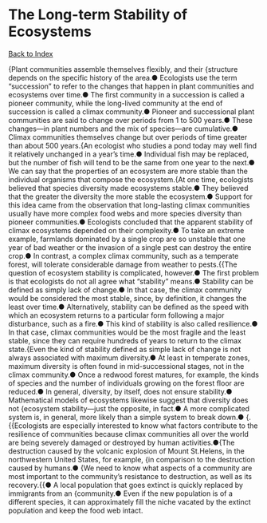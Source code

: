 # The Long-term Stability of Ecosystems
[Back to Index](https://github.com/windows10010/tpoExtractor/blob/master/README.md)

{Plant communities assemble themselves flexibly, and their {structure depends on the specific history of the area.● Ecologists use the term “succession” to refer to the changes that happen in plant communities and ecosystems over time.● The first community in a succession is called a pioneer community, while the long-lived community at the end of succession is called a climax community.● Pioneer and successional plant communities are said to change over periods from 1 to 500 years.● These changes—in plant numbers and the mix of species—are cumulative.● Climax communities themselves change but over periods of time greater than about 500 years.{An ecologist who studies a pond today may well find it relatively unchanged in a year’s time.● Individual fish may be replaced, but the number of fish will tend to be the same from one year to the next.● We can say that the properties of an ecosystem are more stable than the individual organisms that compose the ecosystem.{At one time, ecologists believed that species diversity made ecosystems stable.● They believed that the greater the diversity the more stable the ecosystem.● Support for this idea came from the observation that long-lasting climax communities usually have more complex food webs and more species diversity than pioneer communities.● Ecologists concluded that the apparent stability of climax ecosystems depended on their complexity.● To take an extreme example, farmlands dominated by a single crop are so unstable that one year of bad weather or the invasion of a single pest can destroy the entire crop.● In contrast, a complex climax community, such as a temperate forest, will tolerate considerable damage from weather to pests.{{The question of ecosystem stability is complicated, however.● The first problem is that ecologists do not all agree what “stability” means.● Stability can be defined as simply lack of change.● In that case, the climax community would be considered the most stable, since, by definition, it changes the least over time.● Alternatively, stability can be defined as the speed with which an ecosystem returns to a particular form following a major disturbance, such as a fire.● This kind of stability is also called resilience.● In that case, climax communities would be the most fragile and the least stable, since they can require hundreds of years to return to the climax state.{Even the kind of stability defined as simple lack of change is not always associated with maximum diversity.● At least in temperate zones, maximum diversity is often found in mid-successional stages, not in the climax community.● Once a redwood forest matures, for example, the kinds of species and the number of individuals growing on the forest floor are reduced.● In general, diversity, by itself, does not ensure stability.● Mathematical models of ecosystems likewise suggest that diversity does not {ecosystem stability—just the opposite, in fact.● A more complicated system is, in general, more likely than a simple system to break down.● {.{{Ecologists are especially interested to know what factors contribute to the resilience of communities because climax communities all over the world are being severely damaged or destroyed by human activities.●{The destruction caused by the volcanic explosion of Mount St.Helens, in the northwestern United States, for example, {in comparison to the destruction caused by humans.● {We need to know what aspects of a community are most important to the community’s resistance to destruction, as well as its recovery.{{● A local population that goes extinct is quickly replaced by immigrants from an {community.● Even if the new population is of a different species, it can approximately fill the niche vacated by the extinct population and keep the food web intact.